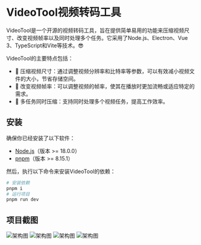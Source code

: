 # VideoTool视频转码工具


VideoTool是一个开源的视频转码工具，旨在提供简单易用的功能来压缩视频尺寸、改变视频帧率以及同时处理多个任务。它采用了Node.js、Electron、Vue 3、TypeScript和Vite等技术。😎

VideoTool的主要特点包括：
- 📼 压缩视频尺寸：通过调整视频分辨率和比特率等参数，可以有效减小视频文件的大小，节省存储空间。
- 🔄 改变视频帧率：可以调整视频的帧率，使其在播放时更加流畅或适应特定的需求。
- 💪 多任务同时压缩：支持同时处理多个视频任务，提高工作效率。

## 安装

确保你已经安装了以下软件：
- [Node.js](https://nodejs.org/)（版本 >= 18.0.0）
- [pnpm](https://pnpm.io/)（版本 >= 8.15.1）

然后，执行以下命令来安装VideoTool的依赖：

```bash
# 安装依赖
pnpm i  
# 运行项目
pnpm run dev
```

## 项目截图
![架构图](./doc/1.png)
![架构图](./doc/2.png)
![架构图](./doc/3.png)
![架构图](./doc/4.png)